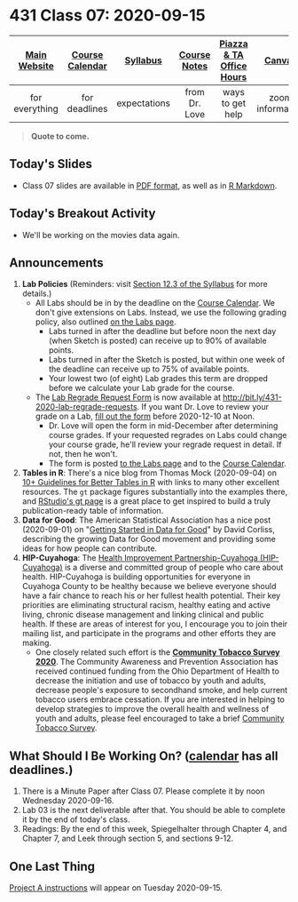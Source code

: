 # 431 Class 07: 2020-09-15

[Main Website](https://thomaselove.github.io/431/) | [Course Calendar](https://thomaselove.github.io/431/calendar.html) | [Syllabus](https://thomaselove.github.io/431-2020-syllabus/) | [Course Notes](https://thomaselove.github.io/431-notes/) | [Piazza & TA Office Hours](https://thomaselove.github.io/431/contact.html) | [Canvas](https://canvas.case.edu) | [Data and Code](https://thomaselove.github.io/431/data_index.html)
:-----------: | :--------------: | :----------: | :---------: | :-------------: | :-----------: | :------------:
for everything | for deadlines | expectations | from Dr. Love | ways to get help | zoom information | for downloads

> **Quote to come.** 

## Today's Slides

- Class 07 slides are available in [PDF format](https://github.com/THOMASELOVE/431-2020/blob/master/classes/class07/431_class-07-slides_2020.pdf), as well as in [R Markdown](https://github.com/THOMASELOVE/431-2020/blob/master/classes/class07/431_class-07-slides_2020.Rmd).

## Today's Breakout Activity

- We'll be working on the movies data again.

## Announcements

1. **Lab Policies** (Reminders: visit [Section 12.3 of the Syllabus](https://thomaselove.github.io/431-2020-syllabus/deliverables-assignments.html#labs) for more details.)
    - All Labs should be in by the deadline on the [Course Calendar](https://thomaselove.github.io/431/calendar.html). We don't give extensions on Labs. Instead, we use the following grading policy, also outlined [on the Labs page](https://github.com/THOMASELOVE/431-2020/blob/master/labs/README.md).
        - Labs turned in after the deadline but before noon the next day (when Sketch is posted) can receive up to 90% of available points. 
        - Labs turned in after the Sketch is posted, but within one week of the deadline can receive up to 75% of available points.
        - Your lowest two (of eight) Lab grades this term are dropped before we calculate your Lab grade for the course.
    - The [Lab Regrade Request Form](http://bit.ly/431-2020-lab-regrade-requests) is now available at http://bit.ly/431-2020-lab-regrade-requests. If you want Dr. Love to review your grade on a Lab, [fill out the form](http://bit.ly/431-2020-lab-regrade-requests) before 2020-12-10 at Noon. 
        - Dr. Love will open the form in mid-December after determining course grades. If your requested regrades on Labs could change your course grade, he'll review your regrade request in detail. If not, then he won't. 
        - The form is posted [to the Labs page](https://github.com/THOMASELOVE/431-2020/blob/master/labs/README.md#grading-errors-and-regrade-requests) and to the [Course Calendar](https://thomaselove.github.io/431/calendar.html).
2. **Tables in R**: There's a nice blog from Thomas Mock (2020-09-04) on [10+ Guidelines for Better Tables in R](https://themockup.blog/posts/2020-09-04-10-table-rules-in-r/) with links to many other excellent resources. The `gt` package figures substantially into the examples there, and [RStudio's gt page](https://gt.rstudio.com/) is a great place to get inspired to build a truly publication-ready table of information.
3. **Data for Good**: The American Statistical Association has a nice post (2020-09-01) on "[Getting Started in Data for Good](https://magazine.amstat.org/blog/2020/09/01/getting-started-in-data-for-good/)" by David Corliss, describing the growing Data for Good movement and providing some ideas for how people can contribute.
4. **HIP-Cuyahoga**: The [Health Improvement Partnership-Cuyahoga (HIP-Cuyahoga)](https://hipcuyahoga.org/) is a diverse and committed group of people who care about health. HIP-Cuyahoga is building opportunities for everyone in Cuyahoga County to be healthy because we believe everyone should have a fair chance to reach his or her fullest health potential. Their key priorities are eliminating structural racism, healthy eating and active living, chronic disease management and linking clinical and public health. If these are areas of interest for you, I encourage you to join their mailing list, and participate in the programs and other efforts they are making.
    - One closely related such effort is the **[Community Tobacco Survey 2020](https://www.surveymonkey.com/r/2020communitytobaccosurvey)**. The Community Awareness and Prevention Association has received continued funding from the Ohio Department of Health to decrease the initiation and use of tobacco by youth and adults, decrease people's exposure to secondhand smoke, and help current tobacco users embrace cessation. If you are interested in helping to develop strategies to improve the overall health and wellness of youth and adults, please feel encouraged to take a brief [Community Tobacco Survey](https://www.surveymonkey.com/r/2020communitytobaccosurvey). 

## What Should I Be Working On? ([calendar](https://thomaselove.github.io/431/calendar.html) has all deadlines.)

1. There is a Minute Paper after Class 07. Please complete it by noon Wednesday 2020-09-16.
2. Lab 03 is the next deliverable after that. You should be able to complete it by the end of today's class.
3. Readings: By the end of this week, Spiegelhalter through Chapter 4, and Chapter 7, and Leek through section 5, and sections 9-12.

## One Last Thing

[Project A instructions](https://github.com/THOMASELOVE/431-2020/blob/master/projects/projectA/projectA.md) will appear on Tuesday 2020-09-15.





